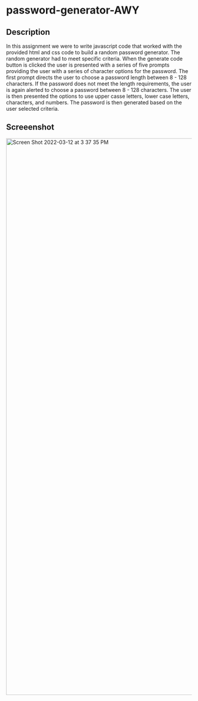 # password-generator-AWY

## Description


In this assignment we were to write javascript code that worked with the provided html and css code to build a random password generator. The random generator had to meet specific criteria. When the 
generate code button is clicked the user is presented with a series of  five prompts providing the user with a series of character options for the password. The first prompt directs the user to choose a password length between 8 - 128 characters. If the password does not meet the length requirements, the user is again alerted to choose a password between 8 - 128 characters. The user is then presented the options to use upper casse letters, lower case letters, characters, and numbers. The password is then generated based on the user selected criteria.

## Screeenshot


<img width="1512" alt="Screen Shot 2022-03-12 at 3 37 35 PM" src="https://user-images.githubusercontent.com/97897877/158037498-91736191-0cc7-445c-aa75-22b3e72f6dc8.png">

